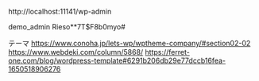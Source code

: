 
http://localhost:11141/wp-admin

demo_admin
Rieso**7T$F8b0myo#


テーマ
https://www.conoha.jp/lets-wp/wptheme-company/#section02-02
https://www.webdeki.com/column/5868/
https://ferret-one.com/blog/wordpress-template#6291b206db29e77dccb16fea-1650518906276